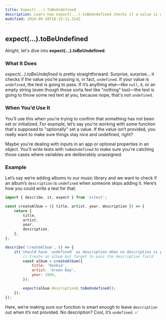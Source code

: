 ```yaml
---
title: Expect(...).ToBeUndefined
description: Learn how expect(...).toBeUndefined checks if a value is undefined.
modified: 2024-09-28T18:32:11.314Z
---
```


## expect(…).toBeUndefined

Alright, let's dive into **expect(…).toBeUndefined**.

### What It Does

*expect(…).toBeUndefined* is pretty straightforward. Surprise, surprise… it checks if the value you’re passing is, in fact, `undefined`. If your value is `undefined`, the test is going to pass. If it’s anything else—like `null`, `0`, or an empty string (even though those sorta feel like "nothing" too)—the test is going to throw some red text at you, because nope, that's *not* `undefined`.

### When You’d Use It

You’ll use this when you’re trying to confirm that something has not been set or initialized. For example, let’s say you're working with some function that's supposed to "optionally" set a value. If the value isn’t provided, you really want to make sure things stay nice and undefined, right?

Maybe you're dealing with inputs in an app or optional properties in an object. You’ll write tests with `toBeUndefined` to make sure you're catching those cases where variables are deliberately unassigned.

### Example

Let’s say we’re adding albums to our music library and we want to check if an album’s `description` is `undefined` when someone skips adding it. Here’s how you could write a test for that:

```javascript
import { describe, it, expect } from 'vitest';

const createAlbum = ({ title, artist, year, description }) => {
	return {
		title,
		artist,
		year,
		description,
	};
};

describe('createAlbum', () => {
	it('should have `undefined` as description when no description is provided', () => {
		// Create an album but forget to pass the description field
		const album = createAlbum({
			title: 'Dookie',
			artist: 'Green Day',
			year: 1994,
		});

		expect(album.description).toBeUndefined();
	});
});
```

Here, we’re making sure our function is smart enough to leave `description` out when it’s not provided. No description? Cool, it’s `undefined`. ✅

```ts
```
